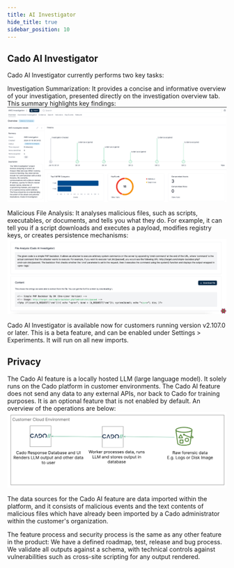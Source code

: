 ```yaml
---
title: AI Investigator
hide_title: true
sidebar_position: 10
---
```


## Cado AI Investigator

Cado AI Investigator currently performs two key tasks:

Investigation Summarization: It provides a concise and informative overview of your investigation, presented directly on the investigation overview tab. This summary highlights key findings:
![File Details 1](/img/ai_image1.png)



Malicious File Analysis: It analyses malicious files, such as scripts, executables, or documents, and tells you what they do.
For example, it can tell you if a script downloads and executes a payload, modifies registry keys, or creates persistence mechanisms:
![File Details 1](/img/ai_image2.png)


Cado AI Investigator is available now for customers running version v2.107.0 or later.
This is a beta feature, and can be enabled under Settings > Experiments.
It will run on all new imports.

## Privacy

The Cado AI feature is a locally hosted LLM (large language model).
It solely runs on the Cado platform in customer environments.
The Cado AI feature does not send any data to any external APIs, nor back to Cado for training purposes.
It is an optional feature that is not enabled by default.
An overview of the operations are below:
![File Details 1](/img/llm.png)

The data sources for the Cado AI feature are data imported within the platform, and it consists of malicious events and the text contents of malicious files which have already been imported by a Cado administrator within the customer's organization.

The feature process and security process is the same as any other feature in the product: We have a defined roadmap, test, release and bug process. We validate all outputs against a schema, with technical controls against vulnerabilities such as cross-site scripting for any output rendered.


